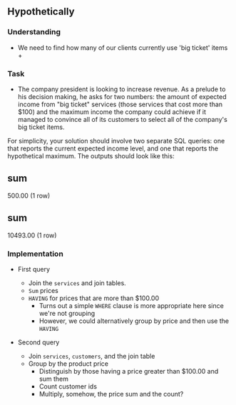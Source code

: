 ## Hypothetically

### Understanding
- We need to find how many of our clients currently use 'big ticket' items
  + 

### Task
- The company president is looking to increase revenue. As a prelude to his decision making, he asks for two numbers: the amount of expected income from "big ticket" services (those services that cost more than $100) and the maximum income the company could achieve if it managed to convince all of its customers to select all of the company's big ticket items.

For simplicity, your solution should involve two separate SQL queries: one that reports the current expected income level, and one that reports the hypothetical maximum. The outputs should look like this:

 sum
--------
 500.00
(1 row)

   sum
---------
 10493.00
(1 row)

### Implementation
- First query
  + Join the `services` and join tables.
  + `Sum` prices
  + `HAVING` for prices that are more than $100.00
    * Turns out a simple `WHERE` clause is more appropriate here since we're not grouping
    * However, we could alternatively group by price and then use the `HAVING`

- Second query
  + Join `services`, `customers`, and the join table
  + Group by the product price
    * Distinguish by those having a price greater than $100.00 and sum them
    * Count customer ids
    * Multiply, somehow, the price sum and the count?
